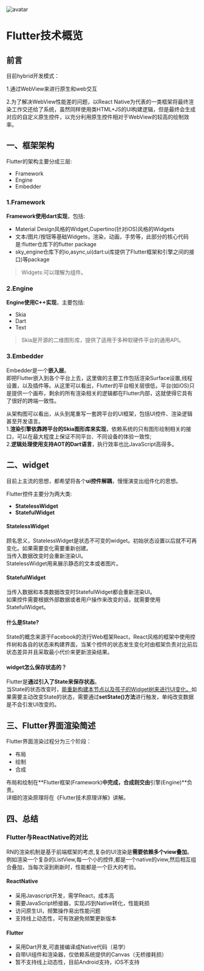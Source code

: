 ![avatar](https://github.com/knowtheroot/KnowTheRoot_iOS/blob/master/Resources/Imgs/Flutter_main.png)
# Flutter技术概览

## 前言

目前hybrid开发模式：

1.通过WebView来进行原生和web交互

2.为了解决WebView性能差的问题，以React Native为代表的一类框架将最终渲染工作交还给了系统，虽然同样使用类HTML+JS的UI构建逻辑，但是最终会生成对应的自定义原生控件，以充分利用原生控件相对于WebView的较高的绘制效率。

## 一、框架架构
Flutter的架构主要分成三层:
- Framework 
- Engine
- Embedder

### 1.Framework
**Framework使用dart实现**，包括:  
- Material Design风格的Widget,Cupertino(针对iOS)风格的Widgets
- 文本/图片/按钮等基础Widgets，渲染，动画，手势等，此部分的核心代码是:flutter仓库下的flutter package
- sky_engine仓库下的io,async,ui(dart:ui库提供了Flutter框架和引擎之间的接口)等package
> Widgets:可以理解为组件。

### 2.Engine
**Engine使用C++实现**，主要包括:
- Skia
- Dart
- Text
  
> Skia是开源的二维图形库，提供了适用于多种软硬件平台的通用API。

### 3.Embedder

Embedder是一个**嵌入层**。  
即把Flutter嵌入到各个平台上去，这里做的主要工作包括渲染Surface设置,线程设置，以及插件等。从这里可以看出，Flutter的平台相关层很低，平台(如iOS)只是提供一个画布，剩余的所有渲染相关的逻辑都在Flutter内部，这就使得它具有了很好的跨端一致性。
  
 从架构图可以看出，从头到尾重写一套跨平台的UI框架，包括UI控件、渲染逻辑甚至开发语言。  
 1.**渲染引擎依靠跨平台的Skia图形库来实现**，依赖系统的只有图形绘制相关的接口，可以在最大程度上保证不同平台、不同设备的体验一致性;  
 2.**逻辑处理使用支持AOT的Dart语言**，执行效率也比JavaScript高得多。
 
## 二、widget
 
 目前上主流的思想，都希望将各个**ui控件解耦**，慢慢演变出组件化的思想。
   
   Flutter控件主要分为两大类:
   - **StatelessWidget**
   - **StatefulWidget**
 

#### StatelessWidget
顾名思义，StatelessWidget是状态不可变的widget。初始状态设置以后就不可再变化。如果需要变化需要重新创建。  
当传入数据改变时会重新渲染UI。  
StatelessWidget用来展示静态的文本或者图片。

#### StatefulWidget
当传入数据和本类数据改变时StatefulWidget都会重新渲染UI。  
如果控件需要根据外部数据或者用户操作来改变的话，就需要使用StatefulWidget。

#### 什么是State?
State的概念来源于Facebook的流行Web框架React，React风格的框架中使用控件树和各自的状态来构建界面，当某个控件的状态发生变化时由框架负责对比前后状态差异并且采取最小代价来更新渲染结果。

#### widget怎么保存状态的？
Flutter是**通过引入了State来保存状态**。  
当State的状态改变时，<u>能重新构建本节点以及孩子的Widget树来进行UI变化。</u>如果需要主动改变State的状态，需要通过**setState()方法**进行触发，单纯改变数据是不会引发UI改变的。

## 三、Flutter界面渲染简述
Flutter界面渲染过程分为三个阶段：
- 布局
- 绘制
- 合成

布局和绘制在**Flutter框架(Framework)**中完成，合成则交由**引擎(Engine)**负责。  
详细的渲染原理将在《Flutter技术原理详解》讲解。

## 四、总结
### Flutter与ReactNative的对比
RN的渲染机制是基于前端框架的考虑,复杂的UI渲染是**需要依赖多个view叠加**。  
例如渲染一个复杂的ListView,每一个小的控件,都是一个native的view,然后相互组合叠加，当每次滚到刷新时，性能都是一个巨大的考验。
#### ReactNative

- 采用Javascript开发，需学React，成本高
- 需要JavaScript桥接器，实现JS到Native转化，性能耗损
- 访问原生UI，频繁操作易出性能问题 
- 支持线上动态性，可有效避免频繁更新版本

#### Flutter

- 采用Dart开发,可直接编译成Native代码（易学）
- 自带UI组件和渲染器，仅依赖系统提供的Canvas（无桥接耗损）
- 暂不支持线上动态性，目前Android支持，iOS不支持
